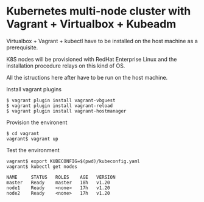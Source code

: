 # Kubernetes multi-node cluster with Vagrant + Virtualbox + Kubeadm

Virtualbox + Vagrant + kubectl have to be installed on the host machine as a prerequisite.

K8S nodes will be provisioned with RedHat Enterprise Linux and the installation procedure relays on this kind of OS.

All the istructions here after have to be run on the host machine.

Install vagrant plugins
```console
$ vagrant plugin install vagrant-vbguest
$ vagrant plugin install vagrant-reload
$ vagrant plugin install vagrant-hostmanager
```

Provision the environent

```console
$ cd vagrant
vagrant$ vagrant up
```

Test the environment

```console
vagrant$ export KUBECONFIG=$(pwd)/kubeconfig.yaml
vagrant$ kubectl get nodes

NAME     STATUS   ROLES    AGE   VERSION
master   Ready    master   18h   v1.20
node1    Ready    <none>   17h   v1.20
node2    Ready    <none>   17h   v1.20
```
